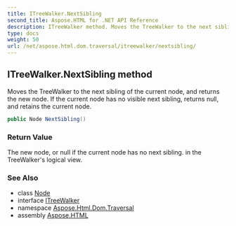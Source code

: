 ```yaml
---
title: ITreeWalker.NextSibling
second_title: Aspose.HTML for .NET API Reference
description: ITreeWalker method. Moves the TreeWalker to the next sibling of the current node and returns the new node. If the current node has no visible next sibling returns null and retains the current node
type: docs
weight: 50
url: /net/aspose.html.dom.traversal/itreewalker/nextsibling/
---
```

## ITreeWalker.NextSibling method

Moves the TreeWalker to the next sibling of the current node, and returns the new node. If the current node has no visible next sibling, returns null, and retains the current node.

```csharp
public Node NextSibling()
```

### Return Value

The new node, or null if the current node has no next sibling. in the TreeWalker's logical view.

### See Also

* class [Node](../../../aspose.html.dom/node/)
* interface [ITreeWalker](../)
* namespace [Aspose.Html.Dom.Traversal](../../../aspose.html.dom.traversal/)
* assembly [Aspose.HTML](../../../)
